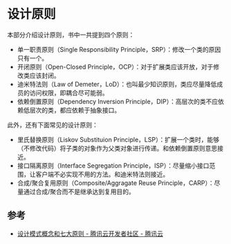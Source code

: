 # 设计原则

本部分介绍设计原则，书中一共提到四个原则：

- 单一职责原则（Single Responsibility Principle，SRP）：修改一个类的原因只有一个。
- 开闭原则（Open-Closed Principle，OCP）：对于扩展类应该开放，对于修改类应该封闭。
- 迪米特法则（Law of Demeter，LoD）：也叫最少知识原则，类应尽量降低成员的访问权限，即耦合尽可能弱。
- 依赖倒置原则（Dependency Inversion Principle，DIP）：高层次的类不应依赖低层次的类，都应依赖于抽象接口。

此外，还有下面常见的设计原则：

- 里氏替换原则（Liskov Substituion Principle，LSP）：扩展一个类时，能够（不修改代码）将子类的对象作为父类对象进行传递。和依赖倒置原则意思接近。
- 接口隔离原则（Interface Segregation Principle，ISP）：尽量缩小接口范围，让客户端不必实现不用的方法。和迪米特法则接近。
- 合成/聚合复用原则（Composite/Aggragate Reuse Principle，CARP）：尽量通过合成/聚合而不是继承达到复用目的。

## 参考

- [设计模式概念和七大原则 - 腾讯云开发者社区 - 腾讯云](https://cloud.tencent.com/developer/article/1650116)